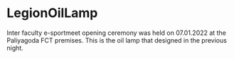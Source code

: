 # LegionOilLamp
Inter faculty e-sportmeet opening ceremony was held on 07.01.2022 at the Paliyagoda FCT premises. This is the oil lamp that designed in the previous night.

